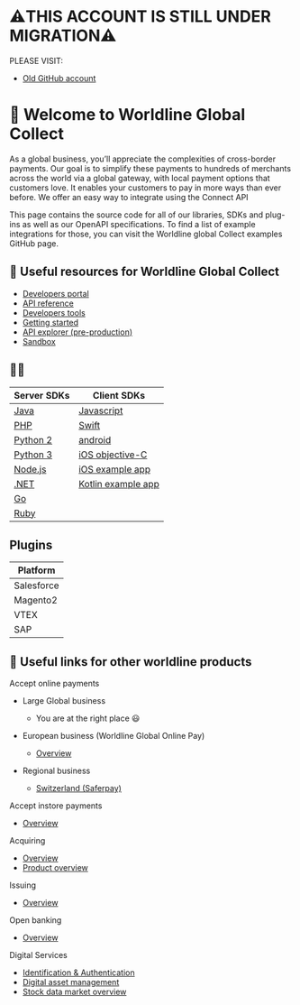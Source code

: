 # ⚠️THIS ACCOUNT IS STILL UNDER MIGRATION⚠️
PLEASE VISIT:
- [Old GitHub account](https://github.com/Ingenico-ePayments)

  
# 👋 Welcome to Worldline Global Collect
As a global business, you’ll appreciate the complexities of cross-border payments. Our goal is to simplify these payments to hundreds of merchants across the world via a global gateway, with local payment options that customers love. It enables your customers to pay in more ways than ever before.
We offer an easy way to integrate using the Connect API

This page contains the source code for all of our libraries, SDKs and plug-ins as well as our OpenAPI specifications. To find a list of example integrations for those, you can visit the Worldline global Collect examples GitHub page.

## 📜 Useful resources for Worldline Global Collect

- [Developers portal](https://docs.connect.worldline-solutions.com/)
- [API reference](https://apireference.connect.worldline-solutions.com/s2sapi/v1/en_US/index.html?paymentPlatform=ALL)
- [Developers tools](https://docs.connect.worldline-solutions.com/documentation/)
- [Getting started](https://docs.connect.worldline-solutions.com/getting-started/)
- [API explorer (pre-production)](https://api-explorer.preprod.account.ingenico.com/apiexplorer/)
- [Sandbox](https://login.preprod.account.ingenico.com/auth/realms/SND_ingenico/protocol/openid-connect/auth?response_type=code&client_id=ConfigurationCenter&redirect_uri=https%3A%2F%2Fsandbox.account.ingenico.com&state=cd3b9860-8025-40d6-b878-a045084b78dc&login=true&scope=openid)

## 👩‍💻

| Server SDKs                                                           | Client SDKs                                                                                           |  
|-----------------------------------------------------------------------|-------------------------------------------------------------------------------------------------------|
| [Java](https://github.com/Ingenico-ePayments/connect-sdk-java)        | [Javascript]( https://github.com/Ingenico-ePayments/connect-sdk-client-js)                            |
| [PHP](https://github.com/Ingenico-ePayments/connect-sdk-php)          | [Swift](https://github.com/Ingenico-ePayments/connect-sdk-client-js)                                  | 
| [Python 2](https://github.com/Ingenico-ePayments/connect-sdk-python2) | [android](https://github.com/Ingenico-ePayments/connect-sdk-client-android)                           | 
| [Python 3](https://github.com/Ingenico-ePayments/connect-sdk-python3) | [iOS objective-C](https://github.com/Ingenico-ePayments/connect-sdk-client-ios)                       | 
| [Node.js](https://github.com/Ingenico-ePayments/connect-sdk-nodejs)   | [iOS example app](https://github.com/Ingenico-ePayments/connect-sdk-client-swift-example)             |  
| [.NET](https://github.com/Ingenico-ePayments/connect-sdk-dotnet)      | [Kotlin example app](https://github.com/Ingenico-ePayments/connect-sdk-client-android-example-kotlin) |  
| [Go](https://github.com/Ingenico-ePayments/connect-sdk-go)            |                                                                                                       |  
| [Ruby](https://github.com/Ingenico-ePayments/connect-sdk-ruby)        |                                                                                                       | 

## Plugins
| Platform    |
|-------------|
| Salesforce  |
| Magento2    | 
| VTEX        |
| SAP         | 


## 🌌 Useful links for other worldline products 

Accept online payments

- Large Global business
  - You are at the right place  😃

- European business (Worldline Global Online Pay)
  - [Overview](https://docs.direct.worldline-solutions.com/en/index)

- Regional business
  - [Switzerland (Saferpay)](https://worldline.com/de-ch/home/top-navigation/developers/e-commerce-developer/developer.html)

Accept instore payments
- [Overview](https://docs.smartpos.worldline-solutions.com/)

 Acquiring
- [Overview](https://financial-services.developer.worldline.com/acquiring-overview)
- [Product overview](https://financial-services.developer.worldline.com/acquiring/documentation?page=/acquiring)
 
 Issuing
- [Overview](https://financial-services.developer.worldline.com/issuing-overview)

 Open banking
- [Overview](https://financial-services.developer.worldline.com/open-banking/documentation?page=/node/240)
 
 Digital Services
- [Identification & Authentication](https://financial-services.developer.worldline.com/ita-overview)
- [Digital asset management](https://financial-services.developer.worldline.com/dam-overview)
- [Stock data market overview](https://financial-services.developer.worldline.com/smd-overview)
